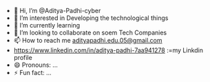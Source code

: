 - 👋 Hi, I’m @Aditya-Padhi-cyber
- 👀 I’m interested in Developing the technological things
- 🌱 I’m currently learning 
- 💞️ I’m looking to collaborate on soem Tech Companies
- 📫 How to reach me adityapadhi.edu.05@gmail.com
- https://www.linkedin.com/in/aditya-padhi-7aa941278 :=my Linkdin profile
- 😄 Pronouns: ...
- ⚡ Fun fact: ...

<!---
Aditya-Padhi-cyber/Aditya-Padhi-cyber is a ✨ special ✨ repository because its `README.md` (this file) appears on your GitHub profile.
You can click the Preview link to take a look at your changes.
--->
